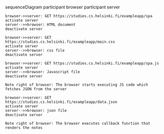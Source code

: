sequenceDiagram
    participant browser
    participant server

    browser->>server: GET https://studies.cs.helsinki.fi/exampleapp/spa
    activate server
    server-->>browser: HTML document
    deactivate server

    browser->>server: GET https://studies.cs.helsinki.fi/exampleapp/main.css
    activate server
    server-->>browser: css file
    deactivate server

    browser->>server: GET https://studies.cs.helsinki.fi/exampleapp/spa.js
    activate server
    server-->>browser: Javascript file
    deactivate server

    Note right of browser: The browser starts executing JS code which fetches JSON from the server

    browser->>server: GET https://studies.cs.helsinki.fi/exampleapp/data.json
    activate server
    server-->>browser: json file
    deactivate server

    Note right of browser: The browser executes callback function that renders the notes
